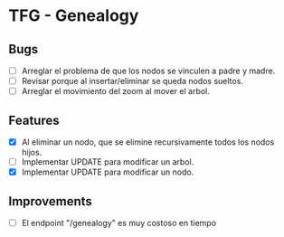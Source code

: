 # TFG - Genealogy

## Bugs

- [ ] Arreglar el problema de que los nodos se vinculen a padre y madre.
- [ ] Revisar porque al insertar/eliminar se queda nodos sueltos.
- [ ] Arreglar el movimiento del zoom al mover el arbol.

## Features

- [x] Al eliminar un nodo, que se elimine recursivamente todos los nodos hijos.
- [ ] Implementar UPDATE para modificar un arbol.
- [x] Implementar UPDATE para modificar un nodo.

## Improvements

- [ ] El endpoint "/genealogy" es muy costoso en tiempo
